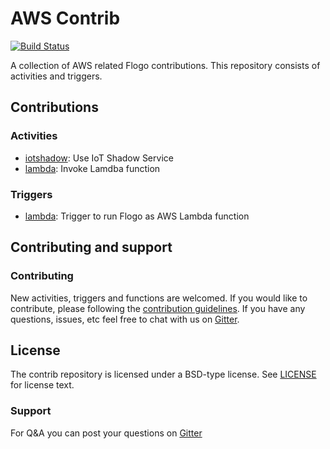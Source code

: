 # AWS Contrib

[![Build Status](https://travis-ci.org/project-flogo/aws-contrib.svg?branch=master)](https://travis-ci.org/project-flogo/aws-contrib.svg?branch=master)

A collection of AWS related Flogo contributions.  This repository consists of activities and triggers.

## Contributions

### Activities
* [iotshadow](activity/iotshadow): Use IoT Shadow Service
* [lambda](activity/lambda): Invoke Lamdba function

### Triggers
* [lambda](trigger/lambda): Trigger to run Flogo as AWS Lambda function



## Contributing and support

### Contributing

New activities, triggers and functions are welcomed. If you would like to contribute, please following the [contribution guidelines](https://github.com/TIBCOSoftware/flogo/blob/master/CONTRIBUTING.md). If you have any questions, issues, etc feel free to chat with us on [Gitter](https://gitter.im/project-flogo/Lobby?utm_source=share-link&utm_medium=link&utm_campaign=share-link).

## License
The contrib repository is licensed under a BSD-type license. See [LICENSE](LICENSE) for license text.

### Support
For Q&A you can post your questions on [Gitter](https://gitter.im/project-flogo/Lobby?utm_source=share-link&utm_medium=link&utm_campaign=share-link)
